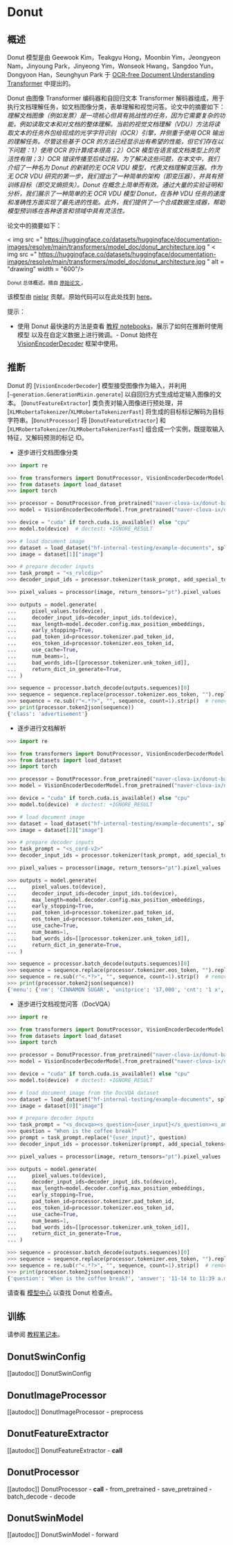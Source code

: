 <!--版权所有2022年The HuggingFace团队。保留所有权利。
根据 Apache 许可证第 2.0 版（“许可证”）获得的许可；除非符合许可证的规定，否则您不得使用此文件。您可以在以下位置获取许可证副本
http://www.apache.org/licenses/LICENSE-2.0
除非适用法律要求或书面同意，根据许可证分发的软件是基于“按原样”分发的，不附带任何形式的明示或暗示保证。有关许可证下的特定语言管理权限和限制的详细信息，请参阅许可证。
⚠️请注意，此文件是 Markdown 格式的，但包含我们的文档生成器（类似于 MDX）的特定语法，可能无法在 Markdown 查看器中正确显示。渲染。
特定语言管理权限和限制的详细信息，请参阅许可证。-->
# Donut

## 概述
Donut 模型是由 Geewook Kim，Teakgyu Hong，Moonbin Yim，Jeongyeon Nam，Jinyoung Park，Jinyeong Yim，Wonseok Hwang，Sangdoo Yun，Dongyoon Han，Seunghyun Park 于 [OCR-free Document Understanding Transformer](https://arxiv.org/abs/2111.15664) 中提出的。

Donut 由图像 Transformer 编码器和自回归文本 Transformer 解码器组成，用于执行文档理解任务，如文档图像分类，表单理解和视觉问答。论文中的摘要如下：*理解文档图像（例如发票）是一项核心但具有挑战性的任务，因为它需要复杂的功能，例如读取文本和对文档的整体理解。当前的视觉文档理解（VDU）方法将读取文本的任务外包给现成的光学字符识别（OCR）引擎，并侧重于使用 OCR 输出的理解任务。尽管这些基于 OCR 的方法已经显示出有希望的性能，但它们存在以下问题：1）使用 OCR 的计算成本很高；2）OCR 模型在语言或文档类型上的灵活性有限；3）OCR 错误传播至后续过程。为了解决这些问题，在本文中，我们介绍了一种名为 Donut 的新颖的无 OCR VDU 模型，代表文档理解变压器。作为无 OCR VDU 研究的第一步，我们提出了一种简单的架构（即变压器），并具有预训练目标（即交叉熵损失）。Donut 在概念上简单而有效。通过大量的实验证明和分析，我们展示了一种简单的无 OCR VDU 模型 Donut，在各种 VDU 任务的速度和准确性方面实现了最先进的性能。此外，我们提供了一个合成数据生成器，帮助模型预训练在各种语言和领域中具有灵活性。*

论文中的摘要如下：

< img src =" https://huggingface.co/datasets/huggingface/documentation-images/resolve/main/transformers/model_doc/donut_architecture.jpg "
< img src =" https://huggingface.co/datasets/huggingface/documentation-images/resolve/main/transformers/model_doc/donut_architecture.jpg "
alt = "drawing" width = "600"/>

<small> Donut 总体概述。摘自 <a href="https://arxiv.org/abs/2111.15664"> 原始论文 </a>。</small>

该模型由 [nielsr](https://huggingface.co/nielsr) 贡献。原始代码可以在此处找到 [here](https://github.com/clovaai/donut)。

提示：

- 使用 Donut 最快速的方法是查看 [教程  notebooks](https://github.com/NielsRogge/Transformers-Tutorials/tree/master/Donut)，展示了如何在推断时使用模型  以及在自定义数据上进行微调。- Donut 始终在 [VisionEncoderDecoder](vision-encoder-decoder) 框架中使用。

## 推断

Donut 的 [`VisionEncoderDecoder`] 模型接受图像作为输入，并利用 [`~generation.GenerationMixin.generate`] 以自回归方式生成给定输入图像的文本。
[`DonutFeatureExtractor`] 类负责对输入图像进行预处理，并 [`XLMRobertaTokenizer`/`XLMRobertaTokenizerFast`] 将生成的目标标记解码为目标字符串。[`DonutProcessor`] 将 [`DonutFeatureExtractor`] 和 [`XLMRobertaTokenizer`/`XLMRobertaTokenizerFast`] 组合成一个实例，既提取输入特征，又解码预测的标记 ID。
- 逐步进行文档图像分类
```py
>>> import re

>>> from transformers import DonutProcessor, VisionEncoderDecoderModel
>>> from datasets import load_dataset
>>> import torch

>>> processor = DonutProcessor.from_pretrained("naver-clova-ix/donut-base-finetuned-rvlcdip")
>>> model = VisionEncoderDecoderModel.from_pretrained("naver-clova-ix/donut-base-finetuned-rvlcdip")

>>> device = "cuda" if torch.cuda.is_available() else "cpu"
>>> model.to(device)  # doctest: +IGNORE_RESULT

>>> # load document image
>>> dataset = load_dataset("hf-internal-testing/example-documents", split="test")
>>> image = dataset[1]["image"]

>>> # prepare decoder inputs
>>> task_prompt = "<s_rvlcdip>"
>>> decoder_input_ids = processor.tokenizer(task_prompt, add_special_tokens=False, return_tensors="pt").input_ids

>>> pixel_values = processor(image, return_tensors="pt").pixel_values

>>> outputs = model.generate(
...     pixel_values.to(device),
...     decoder_input_ids=decoder_input_ids.to(device),
...     max_length=model.decoder.config.max_position_embeddings,
...     early_stopping=True,
...     pad_token_id=processor.tokenizer.pad_token_id,
...     eos_token_id=processor.tokenizer.eos_token_id,
...     use_cache=True,
...     num_beams=1,
...     bad_words_ids=[[processor.tokenizer.unk_token_id]],
...     return_dict_in_generate=True,
... )

>>> sequence = processor.batch_decode(outputs.sequences)[0]
>>> sequence = sequence.replace(processor.tokenizer.eos_token, "").replace(processor.tokenizer.pad_token, "")
>>> sequence = re.sub(r"<.*?>", "", sequence, count=1).strip()  # remove first task start token
>>> print(processor.token2json(sequence))
{'class': 'advertisement'}
```

- 逐步进行文档解析
```py
>>> import re

>>> from transformers import DonutProcessor, VisionEncoderDecoderModel
>>> from datasets import load_dataset
>>> import torch

>>> processor = DonutProcessor.from_pretrained("naver-clova-ix/donut-base-finetuned-cord-v2")
>>> model = VisionEncoderDecoderModel.from_pretrained("naver-clova-ix/donut-base-finetuned-cord-v2")

>>> device = "cuda" if torch.cuda.is_available() else "cpu"
>>> model.to(device)  # doctest: +IGNORE_RESULT

>>> # load document image
>>> dataset = load_dataset("hf-internal-testing/example-documents", split="test")
>>> image = dataset[2]["image"]

>>> # prepare decoder inputs
>>> task_prompt = "<s_cord-v2>"
>>> decoder_input_ids = processor.tokenizer(task_prompt, add_special_tokens=False, return_tensors="pt").input_ids

>>> pixel_values = processor(image, return_tensors="pt").pixel_values

>>> outputs = model.generate(
...     pixel_values.to(device),
...     decoder_input_ids=decoder_input_ids.to(device),
...     max_length=model.decoder.config.max_position_embeddings,
...     early_stopping=True,
...     pad_token_id=processor.tokenizer.pad_token_id,
...     eos_token_id=processor.tokenizer.eos_token_id,
...     use_cache=True,
...     num_beams=1,
...     bad_words_ids=[[processor.tokenizer.unk_token_id]],
...     return_dict_in_generate=True,
... )

>>> sequence = processor.batch_decode(outputs.sequences)[0]
>>> sequence = sequence.replace(processor.tokenizer.eos_token, "").replace(processor.tokenizer.pad_token, "")
>>> sequence = re.sub(r"<.*?>", "", sequence, count=1).strip()  # remove first task start token
>>> print(processor.token2json(sequence))
{'menu': {'nm': 'CINNAMON SUGAR', 'unitprice': '17,000', 'cnt': '1 x', 'price': '17,000'}, 'sub_total': {'subtotal_price': '17,000'}, 'total': {'total_price': '17,000', 'cashprice': '20,000', 'changeprice': '3,000'}}
```

- 逐步进行文档视觉问答（DocVQA）
```py
>>> import re

>>> from transformers import DonutProcessor, VisionEncoderDecoderModel
>>> from datasets import load_dataset
>>> import torch

>>> processor = DonutProcessor.from_pretrained("naver-clova-ix/donut-base-finetuned-docvqa")
>>> model = VisionEncoderDecoderModel.from_pretrained("naver-clova-ix/donut-base-finetuned-docvqa")

>>> device = "cuda" if torch.cuda.is_available() else "cpu"
>>> model.to(device)  # doctest: +IGNORE_RESULT

>>> # load document image from the DocVQA dataset
>>> dataset = load_dataset("hf-internal-testing/example-documents", split="test")
>>> image = dataset[0]["image"]

>>> # prepare decoder inputs
>>> task_prompt = "<s_docvqa><s_question>{user_input}</s_question><s_answer>"
>>> question = "When is the coffee break?"
>>> prompt = task_prompt.replace("{user_input}", question)
>>> decoder_input_ids = processor.tokenizer(prompt, add_special_tokens=False, return_tensors="pt").input_ids

>>> pixel_values = processor(image, return_tensors="pt").pixel_values

>>> outputs = model.generate(
...     pixel_values.to(device),
...     decoder_input_ids=decoder_input_ids.to(device),
...     max_length=model.decoder.config.max_position_embeddings,
...     early_stopping=True,
...     pad_token_id=processor.tokenizer.pad_token_id,
...     eos_token_id=processor.tokenizer.eos_token_id,
...     use_cache=True,
...     num_beams=1,
...     bad_words_ids=[[processor.tokenizer.unk_token_id]],
...     return_dict_in_generate=True,
... )

>>> sequence = processor.batch_decode(outputs.sequences)[0]
>>> sequence = sequence.replace(processor.tokenizer.eos_token, "").replace(processor.tokenizer.pad_token, "")
>>> sequence = re.sub(r"<.*?>", "", sequence, count=1).strip()  # remove first task start token
>>> print(processor.token2json(sequence))
{'question': 'When is the coffee break?', 'answer': '11-14 to 11:39 a.m.'}
```

请查看 [模型中心](https://huggingface.co/models?filter=donut) 以查找 Donut 检查点。

## 训练

请参阅 [教程笔记本](https://github.com/NielsRogge/Transformers-Tutorials/tree/master/Donut)。

## DonutSwinConfig

[[autodoc]] DonutSwinConfig

## DonutImageProcessor

[[autodoc]] DonutImageProcessor
    - preprocess

## DonutFeatureExtractor

[[autodoc]] DonutFeatureExtractor
    - __call__

## DonutProcessor

[[autodoc]] DonutProcessor
    - __call__
    - from_pretrained
    - save_pretrained
    - batch_decode
    - decode

## DonutSwinModel

[[autodoc]] DonutSwinModel
    - forward
